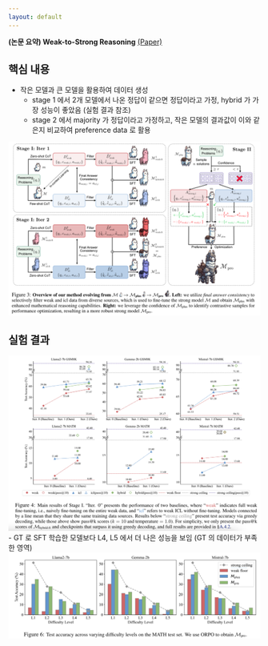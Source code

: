 ```yaml
---
layout: default
---
```


**(논문 요약) Weak-to-Strong Reasoning** [(Paper)](https://arxiv.org/pdf/2407.13647)

## 핵심 내용
- 작은 모델과 큰 모델을 활용하여 데이터 생성
  - stage 1 에서 2개 모델에서 나온 정답이 같으면 정답이라고 가정, hybrid 가 가장 성능이 좋았음 (실험 결과 참조) 
  - stage 2 에서 majority 가 정답이라고 가정하고, 작은 모델의 결과값이 이와 같은지 비교하여 preference data 로 활용   
<img src="./data/papers/weaktostrong/concept.png" width="800" />

## 실험 결과
<img src="./data/papers/weaktostrong/result.png" width="800" />
- GT 로 SFT 학습한 모델보다 L4, L5 에서 더 나은 성능을 보임 (GT 의 데이터가 부족한 영역)  
<img src="./data/papers/weaktostrong/result2.png" width="800" />
